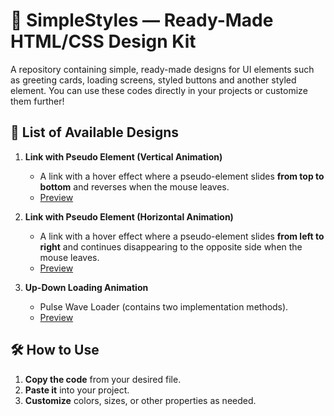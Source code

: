 # 🎨 SimpleStyles — Ready-Made HTML/CSS Design Kit

A repository containing simple, ready-made designs for UI elements such as greeting cards, loading screens, styled buttons and another styled element. You can use these codes directly in your projects or customize them further!

## 📂 List of Available Designs

1. **Link with Pseudo Element (Vertical Animation)**
   - A link with a hover effect where a pseudo-element slides **from top to bottom** and reverses when the mouse leaves.
   - [Preview](https://codepen.io/Hasan-Hasan-the-lessful/pen/QwwYvzK)

2. **Link with Pseudo Element (Horizontal Animation)**
   - A link with a hover effect where a pseudo-element slides **from left to right** and continues disappearing to the opposite side when the mouse leaves.
   - [Preview](https://codepen.io/Hasan-Hasan-the-lessful/pen/MYYLmRv)

3. **Up-Down Loading Animation**
   - Pulse Wave Loader (contains two implementation methods).
   - [Preview](https://codepen.io/Hasan-Hasan-the-lessful/pen/bNNzggq)

## 🛠️ How to Use
1. **Copy the code** from your desired file.
2. **Paste it** into your project.
3. **Customize** colors, sizes, or other properties as needed.
